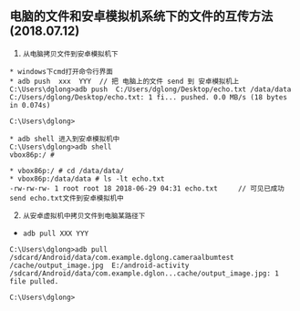 ## 电脑的文件和安卓模拟机系统下的文件的互传方法 (2018.07.12)

1. `从电脑拷贝文件到安卓模拟机下`
```
* windows下cmd打开命令行界面
* adb push  xxx  YYY  // 把 电脑上的文件 send 到 安卓模拟机上
C:\Users\dglong>adb push  C:/Users/dglong/Desktop/echo.txt /data/data
C:/Users/dglong/Desktop/echo.txt: 1 fi... pushed. 0.0 MB/s (18 bytes in 0.074s)

C:\Users\dglong>

* adb shell 进入到安卓模拟机中
C:\Users\dglong>adb shell
vbox86p:/ #

* vbox86p:/ # cd /data/data/
* vbox86p:/data/data # ls -lt echo.txt      
-rw-rw-rw- 1 root root 18 2018-06-29 04:31 echo.txt     // 可见已成功send echo.txt文件到安卓模拟机中
```
2. `从安卓虚拟机中拷贝文件到电脑某路径下`
* `adb pull XXX YYY` 
```
C:\Users\dglong>adb pull /sdcard/Android/data/com.example.dglong.cameraalbumtest
/cache/output_image.jpg  E:/android-activity
/sdcard/Android/data/com.example.dglon...cache/output_image.jpg: 1 file pulled.

C:\Users\dglong>
```